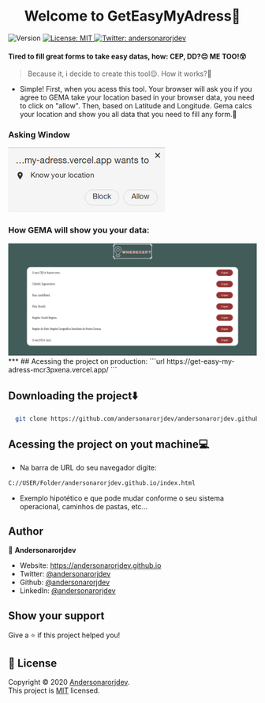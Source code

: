 <h1 align="center">Welcome to GetEasyMyAdress👋</h1>
<p>
  <img alt="Version" src="https://img.shields.io/badge/version-0.1.0-blue.svg?cacheSeconds=2592000" />
  <a href="LICENSE" target="_blank">
    <img alt="License: MIT" src="https://img.shields.io/badge/License-MIT-yellow.svg" />
  </a>
  <a href="https://twitter.com/andersonarorjdev" target="_blank">
    <img alt="Twitter: andersonarorjdev" src="https://img.shields.io/twitter/follow/andersonarrjdev.svg?style=social" />
  </a>
</p>


<h4>Tired to fill great forms to take easy datas, how: CEP, DD?😔 ME TOO!😵</h4>

>Because it, i decide to create this tool😌. 
 How it works?🤨
 - Simple! First, when you acess this tool. Your browser will ask you if you agree to GEMA take your location based in your browser data, you need to click on "allow". Then, based on Latitude and Longitude. Gema calcs your location and show you all data that you need to fill any form.🚀

### Asking Window
<img src="./images/Asking.png" />

### How GEMA will show you your data:
<img src="./images/ShowingDatas.png">
***
## Acessing the project on production:
```url
  https://get-easy-my-adress-mcr3pxena.vercel.app/
```

## Downloading the project⬇️
```sh
  git clone https://github.com/andersonarorjdev/andersonarorjdev.github.io.git
```

## Acessing the project on yout machine💻
- Na barra de URL do seu navegador digite:
```sh
C://USER/Folder/andersonarorjdev.github.io/index.html
``` 
- Exemplo hipotético e que pode mudar conforme o seu sistema operacional, caminhos de pastas, etc...
## Author

👤 **Andersonarorjdev**

* Website: https://andersonarorjdev.github.io
* Twitter: [@andersonarorjdev](https://twitter.com/andersonarorjdev)
* Github: [@andersonarorjdev](https://github.com/andersonarorjdev)
* LinkedIn: [@andersonarorjdev](https://linkedin.com/in/andersonarorjdev)

## Show your support

Give a ⭐️ if this project helped you!

## 📝 License

Copyright © 2020 [Andersonarorjdev](https://github.com/andersonarorjdev).<br />
This project is [MIT](LICENSE) licensed.
